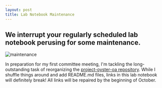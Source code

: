 ```yaml
---
layout: post
title: Lab Notebook Maintenance
---
```


## We interrupt your regularly scheduled lab notebook perusing for some maintenance.

![maintenance](http://memecrunch.com/meme/BFSHT/maintenance-meme-mcoc/image.jpg)

In preparation for my first committee meeting, I'm tackling the long-outstanding task of reorganizing the [project-oyster-oa repository](https://github.com/RobertsLab/project-oyster-oa). While I shuffle things around and add README.md files, links in this lab notebook will definitely break! All links will be repaired by the beginning of October. 
